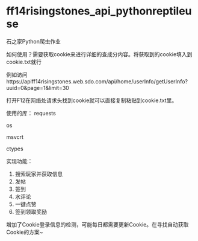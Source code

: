 # ff14risingstones_api_pythonreptileuse
石之家Python爬虫作业

如何使用？需要获取cookie来进行详细的查成分内容。将获取到的cookie填入到cookie.txt就行

例如访问https://apiff14risingstones.web.sdo.com/api/home/userInfo/getUserInfo?uuid=0&page=1&limit=30

打开F12在网络处请求头找到cookie就可以直接复制粘贴到cookie.txt里。

使用的库：
requests

os

msvcrt 

ctypes

实现功能：
1. 搜索玩家并获取信息
2. 发帖
3. 签到
4. 水评论
5. 一键点赞
6. 签到领取奖励

增加了Cookie登录信息的检测，可能每日都需要更新Cookie。在寻找自动获取Cookie的方案~

